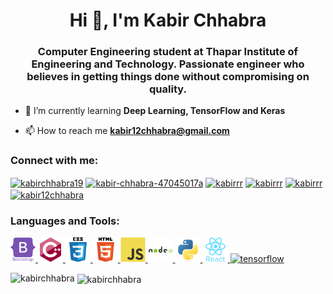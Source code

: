 <h1 align="center">Hi 👋, I'm Kabir Chhabra</h1>
<h3 align="center">Computer Engineering student at Thapar Institute of Engineering and Technology. Passionate engineer who believes in getting things done without compromising on quality.</h3>

- 🌱 I’m currently learning **Deep Learning, TensorFlow and Keras**

- 📫 How to reach me **kabir12chhabra@gmail.com**

<h3 align="left">Connect with me:</h3>
<p align="left">
<a href="https://twitter.com/kabirchhabra19" target="blank"><img align="center" src="https://raw.githubusercontent.com/rahuldkjain/github-profile-readme-generator/master/src/images/icons/Social/twitter.svg" alt="kabirchhabra19" height="30" width="40" /></a>
<a href="https://linkedin.com/in/kabir-chhabra-47045017a" target="blank"><img align="center" src="https://raw.githubusercontent.com/rahuldkjain/github-profile-readme-generator/master/src/images/icons/Social/linked-in-alt.svg" alt="kabir-chhabra-47045017a" height="30" width="40" /></a>
<a href="https://www.codechef.com/users/kabirrr" target="blank"><img align="center" src="https://cdn.jsdelivr.net/npm/simple-icons@3.1.0/icons/codechef.svg" alt="kabirrr" height="30" width="40" /></a>
<a href="https://www.hackerrank.com/kabirrr" target="blank"><img align="center" src="https://raw.githubusercontent.com/rahuldkjain/github-profile-readme-generator/master/src/images/icons/Social/hackerrank.svg" alt="kabirrr" height="30" width="40" /></a>
<a href="https://www.leetcode.com/kabirrr" target="blank"><img align="center" src="https://raw.githubusercontent.com/rahuldkjain/github-profile-readme-generator/master/src/images/icons/Social/leet-code.svg" alt="kabirrr" height="30" width="40" /></a>
<a href="https://auth.geeksforgeeks.org/user/kabir12chhabra" target="blank"><img align="center" src="https://raw.githubusercontent.com/rahuldkjain/github-profile-readme-generator/master/src/images/icons/Social/geeks-for-geeks.svg" alt="kabir12chhabra" height="30" width="40" /></a>
</p>

<h3 align="left">Languages and Tools:</h3>
<p align="left"> <a href="https://getbootstrap.com" target="_blank" rel="noreferrer"> <img src="https://raw.githubusercontent.com/devicons/devicon/master/icons/bootstrap/bootstrap-plain-wordmark.svg" alt="bootstrap" width="40" height="40"/> </a> <a href="https://www.w3schools.com/cpp/" target="_blank" rel="noreferrer"> <img src="https://raw.githubusercontent.com/devicons/devicon/master/icons/cplusplus/cplusplus-original.svg" alt="cplusplus" width="40" height="40"/> </a> <a href="https://www.w3schools.com/css/" target="_blank" rel="noreferrer"> <img src="https://raw.githubusercontent.com/devicons/devicon/master/icons/css3/css3-original-wordmark.svg" alt="css3" width="40" height="40"/> </a> <a href="https://www.w3.org/html/" target="_blank" rel="noreferrer"> <img src="https://raw.githubusercontent.com/devicons/devicon/master/icons/html5/html5-original-wordmark.svg" alt="html5" width="40" height="40"/> </a> <a href="https://developer.mozilla.org/en-US/docs/Web/JavaScript" target="_blank" rel="noreferrer"> <img src="https://raw.githubusercontent.com/devicons/devicon/master/icons/javascript/javascript-original.svg" alt="javascript" width="40" height="40"/> </a> <a href="https://nodejs.org" target="_blank" rel="noreferrer"> <img src="https://raw.githubusercontent.com/devicons/devicon/master/icons/nodejs/nodejs-original-wordmark.svg" alt="nodejs" width="40" height="40"/> </a> <a href="https://www.python.org" target="_blank" rel="noreferrer"> <img src="https://raw.githubusercontent.com/devicons/devicon/master/icons/python/python-original.svg" alt="python" width="40" height="40"/> </a> <a href="https://reactjs.org/" target="_blank" rel="noreferrer"> <img src="https://raw.githubusercontent.com/devicons/devicon/master/icons/react/react-original-wordmark.svg" alt="react" width="40" height="40"/> </a> <a href="https://www.tensorflow.org" target="_blank" rel="noreferrer"> <img src="https://www.vectorlogo.zone/logos/tensorflow/tensorflow-icon.svg" alt="tensorflow" width="40" height="40"/> </a> </p>

<p><img align="left" src="https://github-readme-stats.vercel.app/api/top-langs?username=kabirchhabra&show_icons=true&theme=dark&locale=en&layout=compact" alt="kabirchhabra" /></p>

<p>&nbsp;<img align="center" src="https://github-readme-stats.vercel.app/api?username=kabirchhabra&show_icons=true&theme=dark&locale=en" alt="kabirchhabra" /></p>
